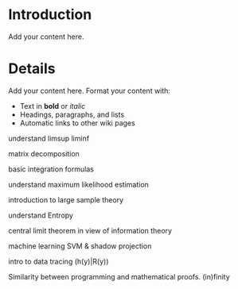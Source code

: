 # Introduction #

Add your content here.


# Details #

Add your content here.  Format your content with:
  * Text in **bold** or _italic_
  * Headings, paragraphs, and lists
  * Automatic links to other wiki pages

understand limsup liminf

matrix decomposition

basic integration formulas

understand maximum likelihood estimation

introduction to large sample theory

understand Entropy

central limit theorem in view of information theory

machine learning SVM & shadow projection

intro to data tracing (h(y)|R(y))

Similarity between programming and mathematical proofs.
(in)finity